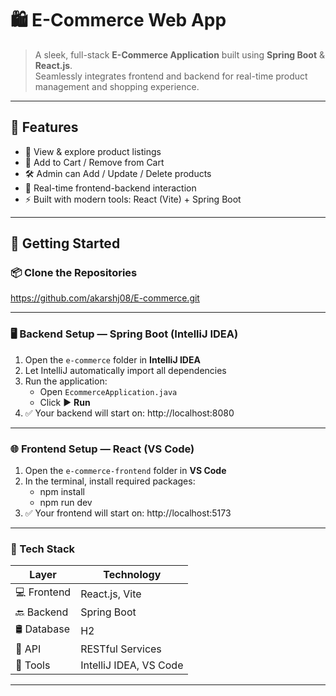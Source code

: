 # 🛍️ E-Commerce Web App

> A sleek, full-stack **E-Commerce Application** built using **Spring Boot** & **React.js**.  
> Seamlessly integrates frontend and backend for real-time product management and shopping experience.

---

## 🔧 Features

- 🧾 View & explore product listings  
- 🛒 Add to Cart / Remove from Cart  
- 🛠️ Admin can Add / Update / Delete products  
- 🔄 Real-time frontend-backend interaction  
- ⚡ Built with modern tools: React (Vite) + Spring Boot

---

## 🚀 Getting Started

### 📦 Clone the Repositories
https://github.com/akarshj08/E-commerce.git


---

### 🖥️ Backend Setup — Spring Boot (IntelliJ IDEA)

1. Open the `e-commerce` folder in **IntelliJ IDEA**
2. Let IntelliJ automatically import all dependencies
3. Run the application:
   - Open `EcommerceApplication.java`
   - Click ▶️ **Run**
4. ✅ Your backend will start on: http://localhost:8080

---

### 🌐 Frontend Setup — React (VS Code)

1. Open the `e-commerce-frontend` folder in **VS Code**
2. In the terminal, install required packages:
    - npm install
    - npm run dev
3. ✅ Your frontend will start on: http://localhost:5173

---

### 🧪 Tech Stack

| Layer     | Technology         |
|-----------|--------------------|
| 💻 Frontend  | React.js, Vite     |
| 🔙 Backend   | Spring Boot        |
| 🛢️ Database  | H2     |
| 🔌 API       | RESTful Services   |
| 🧰 Tools     | IntelliJ IDEA, VS Code |

---
